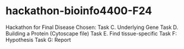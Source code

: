 # hackathon-bioinfo4400-F24
Hackathon for Final
Disease Chosen:
Task C. Underlying Gene
Task D. Building a Protein (Cytoscape file)
Task E. Find tissue-specific
Task F: Hypothesis
Task G: Report
